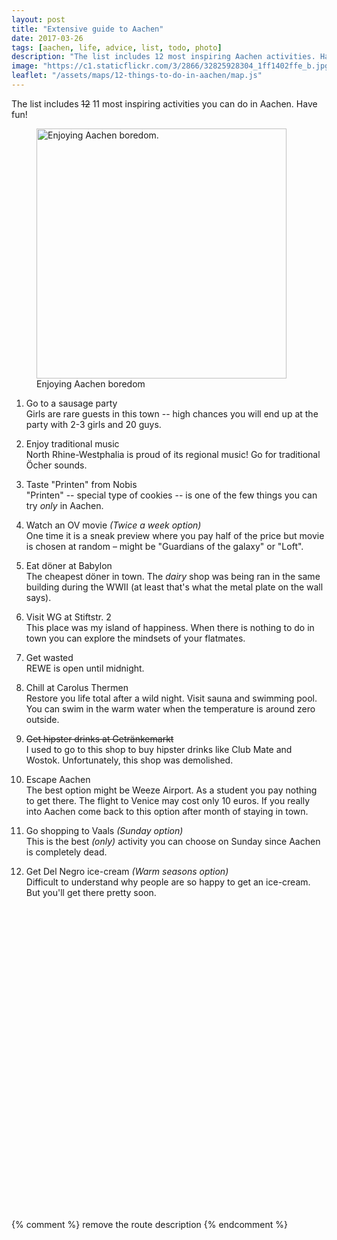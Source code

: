 ```yaml
---
layout: post
title: "Extensive guide to Aachen"
date: 2017-03-26
tags: [aachen, life, advice, list, todo, photo]
description: "The list includes 12 most inspiring Aachen activities. Have fun!"
image: "https://c1.staticflickr.com/3/2866/32825928304_1ff1402ffe_b.jpg"
leaflet: "/assets/maps/12-things-to-do-in-aachen/map.js"
---
```


The list includes ~~12~~ 11 most inspiring activities you can do in Aachen. Have fun!

<figure class="center">
  <a href="{{ page.image }}"><img src="{{ page.image }}" class="center-image" width="400" alt="Enjoying Aachen boredom."></a>
  <figcaption>Enjoying Aachen boredom</figcaption>
</figure>

1. Go to a sausage party  
   Girls are rare guests in this town -- high chances you will end up at the party with 2-3 girls and 20 guys.

2. Enjoy traditional music  
   North Rhine-Westphalia is proud of its regional music! Go for traditional Öcher sounds.

3. Taste "Printen" from Nobis  
   "Printen" -- special type of cookies -- is one of the few things you can try _only_ in Aachen.

4. Watch an OV movie _(Twice a week option)_  
   One time it is a sneak preview where you pay half of the price but movie is chosen at random – might be "Guardians of the galaxy" or "Loft".

5. Eat döner at Babylon  
   The cheapest döner in town. The _dairy_ shop was being ran in the same building during the WWII (at least that's what the metal plate on the wall says).

6. Visit WG at Stiftstr. 2  
   This place was my island of happiness. When there is nothing to do in town you can explore the mindsets of your flatmates.

7. Get wasted  
   REWE is open until midnight.

8. Chill at Carolus Thermen  
   Restore you life total after a wild night. Visit sauna and swimming pool. You can swim in the warm water when the temperature is around zero outside.

9. ~~Get hipster drinks at Getränkemarkt~~  
   I used to go to this shop to buy hipster drinks like Club Mate and Wostok. Unfortunately, this shop was demolished.

10. Escape Aachen  
   The best option might be Weeze Airport. As a student you pay nothing to get there. The flight to Venice may cost only 10 euros. If you really into Aachen come back to this option after month of staying in town.

11. Go shopping to Vaals _(Sunday option)_  
   This is the best _(only)_ activity you can choose on Sunday since Aachen is completely dead.

12. Get Del Negro ice-cream *(Warm seasons option)*  
   Difficult to understand why people are so happy to get an ice-cream. But you'll get there pretty soon.

<div id="aachen_to_go" class="map leaflet-container" style="height: 500px; position:relative;" ></div>
{% comment %} remove the route description {% endcomment %}
<style>
.leaflet-control-container .leaflet-routing-container-hide {
  display: none;
}
</style>

<script src="{{ page.leaflet }}"></script>